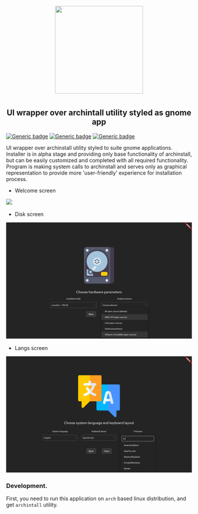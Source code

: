 <p align="center">
<img style="align: center; padding-left: 10px; padding-right: 10px; padding-bottom: 10px;" width="238px" height="238px" src="./assets/installer.png" />
</p>

<h2 align="center">UI wrapper over archintall utility styled as gnome app</h2>

[![Generic badge](https://img.shields.io/badge/LICENSE-GPL-orange.svg)](https://dancheg97.ru/dancheg97/fmnx-install/src/branch/main/LICENSE)
[![Generic badge](https://img.shields.io/badge/GITEA-REPO-blue.svg)](https://dancheg97.ru/dancheg97/fmnx-install)
[![Generic badge](https://img.shields.io/badge/GITHUB-REPO-red.svg)](https://github.com/fmnx-ru/fmnx-install)

UI wrapper over archinstall utility styled to suite gnome applications. Installer is
in alpha stage and providing only base functionality of archinstall, but can be
easily customized and completed with all required functionality. Program is
making system calls to archinstall and serves only as graphical representation
to provide more 'user-friendly' experience for installation process.

- Welcome screen

![](examples/welcome.png)

- Disk screen

![](examples/disks.png)

- Langs screen

![](examples/langs.png)

### Development.

First, you need to run this application on `arch` based linux distribution, and get
`archintall` utility.

<!--
TODO
yt-dlp n9YDz-Iwgyw
-->
